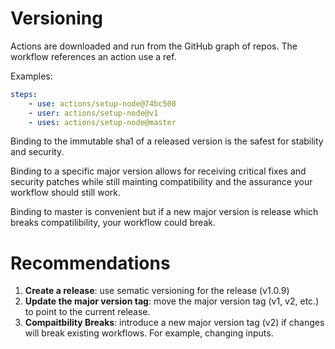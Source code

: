 # Versioning

Actions are downloaded and run from the GitHub graph of repos.  The workflow references an action use a ref.

Examples:

```yaml
steps:
    - use: actions/setup-node@74bc508
    - user: actions/setup-node@v1
    - uses: actions/setup-node@master
```

Binding to the immutable sha1 of a released version is the safest for stability and security.

Binding to a specific major version allows for receiving critical fixes and security patches while still mainting compatibility and the assurance your workflow should still work.

Binding to master is convenient but if a new major version is release which breaks compatilibility, your workflow could break.

# Recommendations

1. **Create a release**: use sematic versioning for the release (v1.0.9)
2. **Update the major version tag**: move the major version tag (v1, v2, etc.) to point to the current release.
3. **Compaitbility Breaks**:  introduce a new major version tag (v2) if changes will break existing workflows.  For example, changing inputs.



